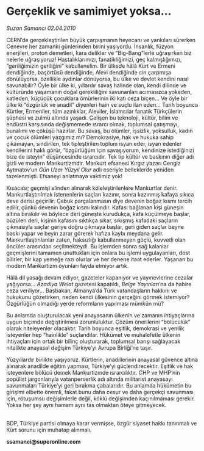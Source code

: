 # Gerçeklik ve samimiyet yoksa...

*Suzan Samancı 02.04.2010*

<div class="yazi"><p>CERN’de gerçekleştirilen büyük çarpışmanın heyecanı ve yankıları sürerken Cenevre her zamanki günlerinden birini yaşıyordu. İnsanlık, füzyon enerjileri, proton demetleri, kara delikler ve “Big-Bang”lerle uğraşırken biz nelerle uğraşıyoruz! Hastalıklarımızı, fanatikliğimizi, geç kalmışlığımızı, “geriliğimizin geriliğini” kabullenelim. Bir ülkede hâlâ Kürt ve Ermeni dendiğinde, başörtüsü dendiğinde, Alevi dendiğinde cin çarpmışa dönülüyorsa, özellikle aydınlar dönüyorsa, bu ülke ve devlet kendini nasıl savunabilir? Öyle bir ülke ki, yıllardır savaş halinde olan, kendi dilinde ve kültüründe yaşamanın doğal gerekliliğini savunanları acımasızca yokeden, katleden, küçücük çocuklara ömürlerinin iki katı ceza biçen... Ve öyle bir ülke ki “özgürlük ve anadil” diyenleri hain ve suçlu ilan eden... Tarih boyunca Kürtler, Ermeniler, tüm azınlıklar, Aleviler, İslamcılar fanatik Türkçülerin şüphesi ve zulmü altında yaşadı. Gelişen bu teknoloji, kültür, bilim ve endüstri karşısında değişmemede ısrarcı olmak, toplumsal çatışmayı, bunalımı ve çöküşü hazırlar. Bu savaş, bu ölümler, işsizlik, yoksulluk, kadın ve çocuk ölümleri yazgımız mı? Demokrasiye, hak ve hukuka sahip çıkamayan, sindirilen, tek tipleştirilen toplum isyan eder, isyan edenler kendilerini haklı görür, “özgürlüğüm için savaşıyorum, kendinize istediğinizi bize de isteyin” düşüncesinde ısrarcıdır. Tek tip kültür ve baskının diğer adı gizli ve modern Mankurtizmdir. Mankurt efsanesi Kırgız yazarı Cengiz Aytmatov’un <i>Gün Uzar Yüzyıl Olur</i> adlı eseriyle belleklerde yeniden tazelenmişti. Efsaneyi anlatmaya vaktimiz yok! </p>
<p>Kısacası; geçmişi elinden alınarak köleleştirilenlere Mankurtlar denir. Mankurtlaştırılmak istenenlerin saçları kazınır, sonra kazınmış kafaya sıkıca deve derisi geçirilir. Çabuk parçalanmasın diye devenin boğaz kısmı tercih edilir, çünkü devenin boğaz kısmı kalındır. Kafası bağlanan kişi güneşin altına bırakılır ve böylece deri güneşte kurudukça, kafa küçülmeye başlar, büzülen deri, kişinin kafasını sıktıkça sıkar, sıkışmış kafadaki saçların çıkmasıyla saçlar geriye doğru çıkmaya başlar, geri giden saçlar beyne baskı yapar ve beyin zarar görerek hafıza kaybı meydana gelir. Mankurtlaştırılanlar zaten, haksızlığı kabullenmeyen güçlü, kuvvetli olan öncüler arasından seçilmekteydi. Bu işlemden sonra sağ kalanlar geçmişlerini tamamen unuttukları için onlara bu işlemi uygulayanları, dost bilirler, bir kap yemeğe razı olurlar ve her denene itaat ederler. Yaşanan bu modern Mankurtizm oyunları fayda etmiyor artık. </p>
<p>Hâlâ dil yasağı devam ediyor, gazeteler kapanıyor ve yayınevlerine cezalar yağıyorsa... <i>Azadiya Welat</i> gazetesi kapatıldı, <i>Belge Yayınları</i>’na da habire ceza veriliyor... Başbakan, Almanya’da Türk vatandaşların hakkını ve hukukunu gözetirken, neden kendi ülkesinin gerçeğini görmek istemiyor? Özgürlüğün olmadığı yerde reformların yapılması mümkün mü?</p>
<p>Bu anlamda oluşturulacak yeni anayasanın ülkenin ve zamanın ihtiyaçlarına uygun biçimde değiştirilmesi zorunluluktur. Çözüm önerilerini “bölücülük” olarak niteleyenler olacaktır. Tarih boyunca eşitlik, demokrasi ve yenilik isteyenler hep “hainlikle” suçlandılar. Hükümet ve muhalefetle ülkenin ihtiyaçları için ortak bir bilinç oluşturarak, toplumsal barışı sağlayacak nitelikte anayasal değişim Türkiye’yi Avrupa Birliği’ne taşır. </p>
<p>Yüzyıllardır birlikte yaşıyoruz. Kürtlerin, anadillerinin anayasal güvence altına alınarak anadilde eğitim yapması, Türkiye’yi güçlendirecektir. Eşitlik ve hak isteyenlere bölücü demek Mankurtizmde ısrarcılıktır. CHP ve MHP’nin popülist jargonlarıyla vatanperverlik adı altında militarist anayasayı savunmaları Türkiye’yi geri bırakma çabalarıdır. Bu anlamda hükümetin bu girişimi elbette önemli, fakat bunu daha cesur ve daha gerçekçi savunması için, rötuşumsu değişimlerle değil, köklü değişimden kaçınılmaması gerekir. Yoksa her şey aynı hamam aynı tas olmaktan öteye gitmeyecek. </p>
<p> <br/>BDP, Türkiye partisi olmaya karar vermişse, özgür siyaset hakkı tanınmalı ve Kürt sorunu için muhatap alınmalı. </p>
<p><b>ssamanci@superonline.com</b></p></div>
